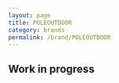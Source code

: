 ```yaml
---
layout: page
title: POLEOUTDOOR
category: brands
permalink: /brand/POLEOUTDOOR
---
```

## Work in progress
